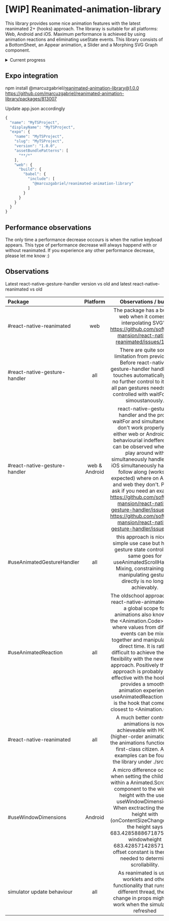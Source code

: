 # [WIP] Reanimated-animation-library
This library provides some nice animation features with the latest reanimated 2+ (hooks) approach. The libraray is suitable for all platforms: Web, Android and iOS. Maximum performance is achieved by using animation reactions and eliminating useState events. This library consists of a BottomSheet, an Appear animation, a Slider and a Morphing SVG Graph component.

<details>
  <summary>Current progress</summary>
  <br />
+ markdown - [x] ScrollViewKeyboardAvoid. Personally I have had troubles using the KeyboardAvoidView from react-native where I am limited to only use one behaviour. This approach uses two behaviours at the same time with reanimated. First it manipulates the translationY position so the content container floats above the keyboard. Next it changes the height of the content container so a nice scroll-to-focused-input gets triggered. A minimum requirement for this approach to work is to use this library's ```<InputField />``` component and ensure that the content container has a minimum height of windowHeight - keyboardHeight + 1px. Everything below windowHeight - keyboardHeight + 1px don't need a keyboard avoid approach when the keyboard is visible. Multiple examples can be found in the project Example folder.
  - [ ] A height needs to be set when it is not scrollable. If its not scrollable then it wont scroll to the focused input field
  - [ ] Code example / integration description  
- [x] InputField. This is a component that is connected to the above ScrollViewKeyboardAvoid. When focused and the minimum requirements for ScrollViewKeyboardAvoid is met, then a smooth scroll-to-focused-input field event will trigger.
- [x] BottomSheet
  - [x] Static event: When background content is not scrollable then the background content should not be snappable
  - [x] Scroll arrows that appear / dissapear
  - [x] Fading scroll edges for alle platforms 
  - [x] Drag resistance when using the snap effect
  - [x] InputField component that accepts a unique id so no matter where the component is located then a nice scrollTo animation effect to the input field is achieved
  - [x] If the background content is not scrollable but there is content hiding behind the card, then make the component snappable so the card will collapse if the user tries to do a scroll gesture on the background content
  - [x] Morphing arrow that follows the Y axis animation of the card
  - [x] Card is collapsable by either clicking, gesturing, overlapping from scroll to pan gesture or scrolling the background content
  - [x] The card should be able to handle input fields. When an input field is pressed, then the keyboard should press the card upwards and a scrolling animation should scroll to the input field
  - [x] Add a ScrollView component in a PanGestureHandler component
  - [x] iOS + Android: Overlap from a scrolling gesture to a pan gesture by creating a scroll-to-top snapping effect
  - [x] Basic animation features (scrolling and pan gesture event)
  - [x] Header component
  - [x] Content component
  - [x] Footer component
- [ ] Appear
- [ ] Slider
- [ ] Morphing SVG Graph
- [ ] Unit tests
</details>

## Expo integration
npm install @marcuzgabriel/reanimated-animation-library@1.0.0
https://github.com/marcuzgabriel/reanimated-animation-library/packages/813007

Update app.json accordingly
```Javascript
{
  "name": "MyTSProject",
  "displayName": "MyTSProject",
  "expo": {
    "name": "MyTSProject",
    "slug": "MyTSProject",
    "version": "1.0.0",
    "assetBundlePatterns": [
      "**/*"
    ],
    "web": {
      "build": {
        "babel": {
          "include": [
            "@marcuzgabriel/reanimated-animation-library"
          ]
        }
      }
    }
  }
}
```

## Performance observations
The only time a performance decrease occours is when the native keyboad appears. This type of performance decrease will always happend with or without reanimated. If you experience any other performance decrease, please let me know :)

## Observations
Latest react-native-gesture-handler version vs old and latest react-native-reanimated vs old

| Package | Platform | Observations / bugs |
| :--- | :---: | :---: |
| #react-native-reanimated | web | The package has a bug on web when it comes to interpolating SVG's. https://github.com/software-mansion/react-native-reanimated/issues/1951 |
| #react-native-gesture-handler | all | There are quite some limitation from previously. Before react-native-gesture-handler handled the touches automatically with no further control to it. Now all pan gestures needs to be controlled with waitFor and simoustanously.
| #react-native-gesture-handler | web & Android |  react-native-gesture-handler and the props waitFor and simultaneously don't work properly for either web or Android. The behaviourial indefferences can be observed when you play around with simultaneously handlers. On iOS simultaneously handlers follow along (works as expected) where on Android and web they don't. Please ask if you need an example. https://github.com/software-mansion/react-native-gesture-handler/issues/420 https://github.com/software-mansion/react-native-gesture-handler/issues/927 |
| #useAnimatedGestureHandler | all | this approach is nice for simple use case but has no gesture state control. The same goes for useAnimatedScrollHander. Mixing, constraining and manipulating gestures directly is no longer achievably.
| #useAnimatedReaction | all | The oldschool approach with react-native-animated have a global scope for animations also known as the <Animation.Code> scope where values from different events can be mixed together and manipulated in direct time. It is rather difficult to achieve the same flexibility with the new hooks approach. Positively the new approach is probably more effective with the hooks and provides a smoother animation experience. useAnimatedReaction scope is the hook that comes the closest to <Animation.Code>
| #react-native-reanimated | all | A much better control of animations is now achieveable with HOA's (higher-order animations) as the animations functions as a first-class citizen. A few examples can be found in the library under ./src/hoas |
| #useWindowDimensions | Android | A micro difference occours when setting the child height within a Animated.ScrollView component to the window height with the use of useWindowDimensions. When exctracting the child height with (onContentSizeChange) then the height says 683.4285888671875 vs the windowheight 683.4285714285714. An offset constant is therefore needed to determine scrollability.
| simulator update behaviour | all | As reanimated is using worklets and other functionality that runs on a different thread, then a change in props might first work when the simulator is refreshed

